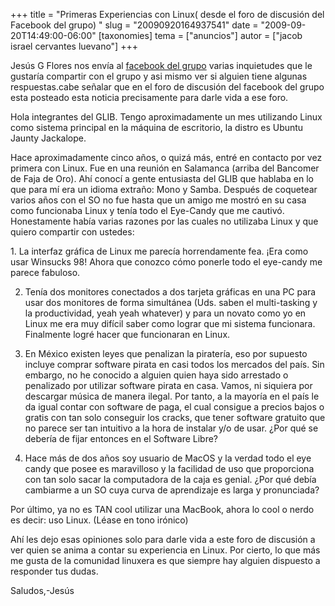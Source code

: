 +++
title = "Primeras Experiencias con Linux( desde el foro de discusión del Facebook del grupo) "
slug = "20090920164937541"
date = "2009-09-20T14:49:00-06:00"
[taxonomies]
tema = ["anuncios"]
autor = ["jacob israel cervantes luevano"]
+++

Jesús G Flores nos envía al [facebook del
grupo](http://www.facebook.com/group.php?gid=71332309963) varias
inquietudes que le gustaría compartir con el grupo y asi mismo ver si
alguien tiene algunas respuestas.cabe señalar que en el foro de
discusión del facebook del grupo esta posteado esta noticia precisamente
para darle vida a ese foro.

Hola integrantes del GLIB. Tengo aproximadamente un mes utilizando Linux
como sistema principal en la máquina de escritorio, la distro es Ubuntu
Jaunty Jackalope.

Hace aproximadamente cinco años, o quizá más, entré en contacto por vez
primera con Linux. Fue en una reunión en Salamanca (arriba del Bancomer
de Faja de Oro). Ahí conocí a gente entusiasta del GLIB que hablaba en
lo que para mí era un idioma extraño: Mono y Samba.
Después de coquetear varios años con el SO no fue hasta que un amigo me
mostró en su casa como funcionaba Linux y tenía todo el Eye-Candy que me
cautivó.
Honestamente había varias razones por las cuales no utilizaba Linux y
que quiero compartir con ustedes:

<!-- more -->
1\. La interfaz gráfica de Linux me parecía horrendamente fea. ¡Era como
usar Winsucks 98! Ahora que conozco cómo ponerle todo el eye-candy me
parece fabuloso.

2. Tenía dos monitores conectados a dos tarjeta gráficas en una PC para
usar dos monitores de forma simultánea (Uds. saben el multi-tasking y la
productividad, yeah yeah whatever) y para un novato como yo en Linux me
era muy difícil saber como lograr que mi sistema funcionara. Finalmente
logré hacer que funcionaran en Linux.

3. En México existen leyes que penalizan la piratería, eso por supuesto
incluye comprar software pirata en casi todos los mercados del país. Sin
embargo, no he conocido a alguien quien haya sido arrestado o penalizado
por utilizar software pirata en casa. Vamos, ni siquiera por descargar
música de manera ilegal. Por tanto, a la mayoría en el país le da igual
contar con software de paga, el cual consigue a precios bajos o gratis
con tan solo conseguir los cracks, que tener software gratuito que no
parece ser tan intuitivo a la hora de instalar y/o de usar. ¿Por qué se
debería de fijar entonces en el Software Libre?

4. Hace más de dos años soy usuario de MacOS y la verdad todo el eye
candy que posee es maravilloso y la facilidad de uso que proporciona con
tan solo sacar la computadora de la caja es genial. ¿Por qué debía
cambiarme a un SO cuya curva de aprendizaje es larga y pronunciada?

Por último, ya no es TAN cool utilizar una MacBook, ahora lo cool o
nerdo es decir: uso Linux. (Léase en tono irónico)

Ahí les dejo esas opiniones solo para darle vida a este foro de
discusión a ver quien se anima a contar su experiencia en Linux. Por
cierto, lo que más me gusta de la comunidad linuxera es que siempre hay
alguien dispuesto a responder tus dudas.

Saludos,-Jesús

